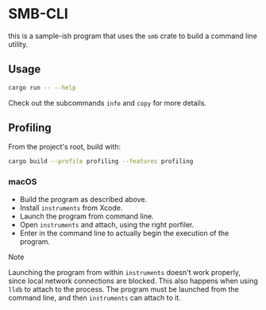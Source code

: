 # SMB-CLI
this is a sample-ish program that uses the `smb` crate to build a command line utility.
## Usage
```sh
cargo run -- --help
```
Check out the subcommands `info` and `copy` for more details.
## Profiling
From the project's root, build with:
```sh
cargo build --profile profiling --features profiling
```
### macOS
- Build the program as described above.
- Install `instruments` from Xcode.
- Launch the program from command line.
- Open `instruments` and attach, using the right porfiler.
- Enter in the command line to actually begin the execution of the program.

>[!note]
> Launching the program from within `instruments` doesn't work properly, since local network connections are blocked. This also happens when using `lldb` to attach to the process. The program must be launched from the command line, and then `instruments` can attach to it.